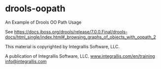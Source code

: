 drools-oopath
=============

An Example of Drools OO Path Usage

See https://docs.jboss.org/drools/release/7.0.0.Final/drools-docs/html_single/index.html#_browsing_graphs_of_objects_with_oopath_2

This material is copyrighted by Integrallis Software, LLC. 

A publication of Integrallis Software, LLC.
www.integrallis.com/en/training
info@integrallis.com